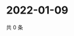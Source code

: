 # 2022-01-09

共 0 条

<!-- BEGIN WEIBO -->
<!-- 最后更新时间 Sun Jan 09 2022 22:13:36 GMT+0800 (China Standard Time) -->

<!-- END WEIBO -->
